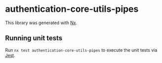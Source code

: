 # authentication-core-utils-pipes

This library was generated with [Nx](https://nx.dev).





## Running unit tests

Run `nx test authentication-core-utils-pipes` to execute the unit tests via [Jest](https://jestjs.io).


